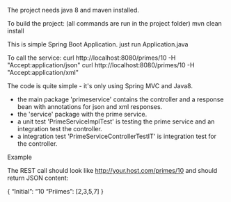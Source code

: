 The project needs java 8 and maven installed.

To build the project: (all commands are run in the project folder)
mvn clean install

This is simple Spring Boot Application. just run Application.java


To call the service:
curl http://localhost:8080/primes/10 -H "Accept:application/json"
curl http://localhost:8080/primes/10 -H "Accept:application/xml"


The code is quite simple - it's only using Spring MVC and Java8.
- the main package 'primeservice' contains the controller and a response bean with annotations for json and xml responses.
- the 'service' package with the prime service.
- a unit test 'PrimeServiceImplTest' is testing the prime service and an integration test the controller.
- a integration test 'PrimeServiceControllerTestIT' is integration test for the controller.

Example

The REST call should look like  http://your.host.com/primes/10  and should return JSON content:

{
  “Initial”:  “10
  “Priimes”: [2,3,5,7]
}
 


